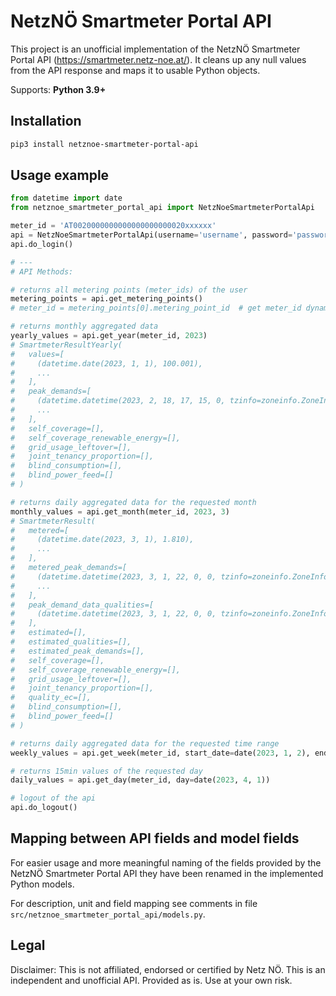 # NetzNÖ Smartmeter Portal API

This project is an unofficial implementation of the NetzNÖ Smartmeter Portal API (https://smartmeter.netz-noe.at/).
It cleans up any null values from the API response and maps it to usable Python objects.

Supports: **Python 3.9+**

## Installation

```bash
pip3 install netznoe-smartmeter-portal-api
```

## Usage example

```python
from datetime import date
from netznoe_smartmeter_portal_api import NetzNoeSmartmeterPortalApi

meter_id = 'AT0020000000000000000000020xxxxxx'
api = NetzNoeSmartmeterPortalApi(username='username', password='password')
api.do_login()

# ---
# API Methods:

# returns all metering points (meter_ids) of the user
metering_points = api.get_metering_points()
# meter_id = metering_points[0].metering_point_id  # get meter_id dynamically via API

# returns monthly aggregated data
yearly_values = api.get_year(meter_id, 2023)
# SmartmeterResultYearly(
#   values=[
#     (datetime.date(2023, 1, 1), 100.001),
#     ...
#   ],
#   peak_demands=[
#     (datetime.datetime(2023, 2, 18, 17, 15, 0, tzinfo=zoneinfo.ZoneInfo(key='Europe/Vienna')), 2.101), 
#     ...
#   ],
#   self_coverage=[],
#   self_coverage_renewable_energy=[],
#   grid_usage_leftover=[],
#   joint_tenancy_proportion=[],
#   blind_consumption=[],
#   blind_power_feed=[]
# )

# returns daily aggregated data for the requested month
monthly_values = api.get_month(meter_id, 2023, 3)
# SmartmeterResult(
#   metered=[
#     (datetime.date(2023, 3, 1), 1.810), 
#     ...
#   ],
#   metered_peak_demands=[
#     (datetime.datetime(2023, 3, 1, 22, 0, 0, tzinfo=zoneinfo.ZoneInfo(key='Europe/Vienna')), 0.012),
#     ...
#   ],
#   peak_demand_data_qualities=[
#     (datetime.datetime(2023, 3, 1, 22, 0, 0, tzinfo=zoneinfo.ZoneInfo(key='Europe/Vienna')), SmartmeterDataQuality.L1),
#   ],
#   estimated=[],
#   estimated_qualities=[],
#   estimated_peak_demands=[],
#   self_coverage=[],
#   self_coverage_renewable_energy=[], 
#   grid_usage_leftover=[],
#   joint_tenancy_proportion=[], 
#   quality_ec=[],
#   blind_consumption=[],
#   blind_power_feed=[]
# )

# returns daily aggregated data for the requested time range
weekly_values = api.get_week(meter_id, start_date=date(2023, 1, 2), end_date=date(2023, 1, 8))

# returns 15min values of the requested day
daily_values = api.get_day(meter_id, day=date(2023, 4, 1))

# logout of the api
api.do_logout()
```

## Mapping between API fields and model fields

For easier usage and more meaningful naming of the fields provided by the NetzNÖ Smartmeter Portal API they have been
renamed in the implemented Python models.

For description, unit and field mapping see comments in file `src/netznoe_smartmeter_portal_api/models.py`.

## Legal

Disclaimer: This is not affiliated, endorsed or certified by Netz NÖ. This is an independent and unofficial API.
Provided as is. Use at your own risk.